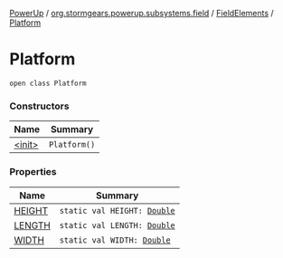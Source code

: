 [PowerUp](../../../index.md) / [org.stormgears.powerup.subsystems.field](../../index.md) / [FieldElements](../index.md) / [Platform](./index.md)

# Platform

`open class Platform`

### Constructors

| Name | Summary |
|---|---|
| [&lt;init&gt;](-init-.md) | `Platform()` |

### Properties

| Name | Summary |
|---|---|
| [HEIGHT](-h-e-i-g-h-t.md) | `static val HEIGHT: `[`Double`](https://kotlinlang.org/api/latest/jvm/stdlib/kotlin/-double/index.html) |
| [LENGTH](-l-e-n-g-t-h.md) | `static val LENGTH: `[`Double`](https://kotlinlang.org/api/latest/jvm/stdlib/kotlin/-double/index.html) |
| [WIDTH](-w-i-d-t-h.md) | `static val WIDTH: `[`Double`](https://kotlinlang.org/api/latest/jvm/stdlib/kotlin/-double/index.html) |
